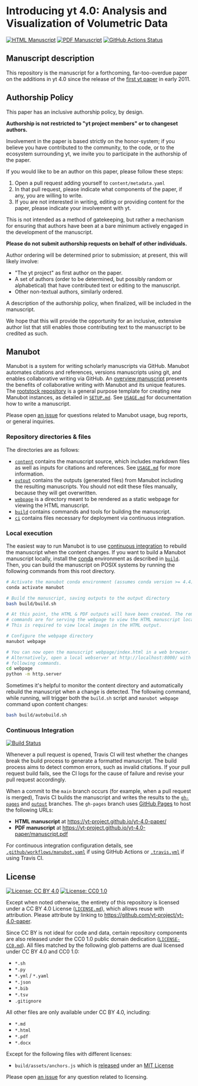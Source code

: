# Introducing yt 4.0: Analysis and Visualization of Volumetric Data

[![HTML Manuscript](https://img.shields.io/badge/manuscript-HTML-blue.svg)](https://yt-project.github.io/yt-4.0-paper/)
[![PDF Manuscript](https://img.shields.io/badge/manuscript-PDF-blue.svg)](https://yt-project.github.io/yt-4.0-paper/manuscript.pdf)
[![GitHub Actions Status](https://github.com/yt-project/yt-4.0-paper/workflows/Manubot/badge.svg)](https://github.com/yt-project/yt-4.0-paper/actions)

## Manuscript description

This repository is the manuscript for a forthcoming, far-too-overdue paper on
the additions in yt 4.0 since the release of the [first yt
paper](http://adsabs.harvard.edu/abs/2011ApJS..192....9T) in early 2011.

## Authorship Policy

This paper has an inclusive authorship policy, by design.  

**Authorship is not restricted to "yt project members" or to changeset
authors.** 

Involvement in the paper is based strictly on the honor-system; if you believe
you have contributed to the community, to the code, or to the ecosystem
surrounding yt, we invite you to participate in the authorship of the paper.

If you would like to be an author on this paper, please follow these steps:

 1. Open a pull request adding yourself to `content/metadata.yaml`
 2. In that pull request, please indicate what components of the paper, if any,
    you are willing to write.
 3. If you are not interested in writing, editing or providing content for the
    paper, please indicate your involvement with yt.

This is not intended as a method of gatekeeping, but rather a mechanism for
ensuring that authors have been at a bare minimum actively engaged in the
development of the manuscript.

**Please do not submit authorship requests on behalf of other individuals.**

Author ordering will be determined prior to submission; at present, this will
likely involve:

 * "The yt project" as first author on the paper.
 * A set of authors (order to be determined, but possibly random or
   alphabetical) that have contributed text or editing to the manuscript.
 * Other non-textual authors, similarly ordered.

A description of the authorship policy, when finalized, will be included in the
manuscript.

We hope that this will provide the opportunity for an inclusive, extensive
author list that still enables those contributing text to the manuscript to be
credited as such.

## Manubot

<!-- usage note: do not edit this section -->

Manubot is a system for writing scholarly manuscripts via GitHub.
Manubot automates citations and references, versions manuscripts using git, and enables collaborative writing via GitHub.
An [overview manuscript](https://greenelab.github.io/meta-review/ "Open collaborative writing with Manubot") presents the benefits of collaborative writing with Manubot and its unique features.
The [rootstock repository](https://git.io/fhQH1) is a general purpose template for creating new Manubot instances, as detailed in [`SETUP.md`](SETUP.md).
See [`USAGE.md`](USAGE.md) for documentation how to write a manuscript.

Please open [an issue](https://github.com/yt-project/yt-4.0-paper/issues) for questions related to Manubot usage, bug reports, or general inquiries.

### Repository directories & files

The directories are as follows:

+ [`content`](content) contains the manuscript source, which includes markdown files as well as inputs for citations and references.
  See [`USAGE.md`](USAGE.md) for more information.
+ [`output`](output) contains the outputs (generated files) from Manubot including the resulting manuscripts.
  You should not edit these files manually, because they will get overwritten.
+ [`webpage`](webpage) is a directory meant to be rendered as a static webpage for viewing the HTML manuscript.
+ [`build`](build) contains commands and tools for building the manuscript.
+ [`ci`](ci) contains files necessary for deployment via continuous integration.

### Local execution

The easiest way to run Manubot is to use [continuous integration](#continuous-integration) to rebuild the manuscript when the content changes.
If you want to build a Manubot manuscript locally, install the [conda](https://conda.io) environment as described in [`build`](build).
Then, you can build the manuscript on POSIX systems by running the following commands from this root directory.

```sh
# Activate the manubot conda environment (assumes conda version >= 4.4)
conda activate manubot

# Build the manuscript, saving outputs to the output directory
bash build/build.sh

# At this point, the HTML & PDF outputs will have been created. The remaining
# commands are for serving the webpage to view the HTML manuscript locally.
# This is required to view local images in the HTML output.

# Configure the webpage directory
manubot webpage

# You can now open the manuscript webpage/index.html in a web browser.
# Alternatively, open a local webserver at http://localhost:8000/ with the
# following commands.
cd webpage
python -m http.server
```

Sometimes it's helpful to monitor the content directory and automatically rebuild the manuscript when a change is detected.
The following command, while running, will trigger both the `build.sh` script and `manubot webpage` command upon content changes:

```sh
bash build/autobuild.sh
```

### Continuous Integration

[![Build Status](https://travis-ci.org/yt-project/yt-4.0-paper.svg?branch=main)](https://travis-ci.org/yt-project/yt-4.0-paper)

Whenever a pull request is opened, Travis CI will test whether the changes break the build process to generate a formatted manuscript.
The build process aims to detect common errors, such as invalid citations.
If your pull request build fails, see the CI logs for the cause of failure and revise your pull request accordingly.

When a commit to the `main` branch occurs (for example, when a pull request is merged), Travis CI builds the manuscript and writes the results to the [`gh-pages`](https://github.com/yt-project/yt-4.0-paper/tree/gh-pages) and [`output`](https://github.com/yt-project/yt-4.0-paper/tree/output) branches.
The `gh-pages` branch uses [GitHub Pages](https://pages.github.com/) to host the following URLs:

+ **HTML manuscript** at https://yt-project.github.io/yt-4.0-paper/
+ **PDF manuscript** at https://yt-project.github.io/yt-4.0-paper/manuscript.pdf

For continuous integration configuration details, see [`.github/workflows/manubot.yaml`](.github/workflows/manubot.yaml) if using GitHub Actions or [`.travis.yml`](.travis.yml) if using Travis CI.

## License

<!--
usage note: edit this section to change the license of your manuscript or source code changes to this repository.
We encourage users to openly license their manuscripts, which is the default as specified below.
-->

[![License: CC BY 4.0](https://img.shields.io/badge/License%20All-CC%20BY%204.0-lightgrey.svg)](http://creativecommons.org/licenses/by/4.0/)
[![License: CC0 1.0](https://img.shields.io/badge/License%20Parts-CC0%201.0-lightgrey.svg)](https://creativecommons.org/publicdomain/zero/1.0/)

Except when noted otherwise, the entirety of this repository is licensed under a CC BY 4.0 License ([`LICENSE.md`](LICENSE.md)), which allows reuse with attribution.
Please attribute by linking to https://github.com/yt-project/yt-4.0-paper.

Since CC BY is not ideal for code and data, certain repository components are also released under the CC0 1.0 public domain dedication ([`LICENSE-CC0.md`](LICENSE-CC0.md)).
All files matched by the following glob patterns are dual licensed under CC BY 4.0 and CC0 1.0:

+ `*.sh`
+ `*.py`
+ `*.yml` / `*.yaml`
+ `*.json`
+ `*.bib`
+ `*.tsv`
+ `.gitignore`

All other files are only available under CC BY 4.0, including:

+ `*.md`
+ `*.html`
+ `*.pdf`
+ `*.docx`

Except for the following files with different licenses:

+ `build/assets/anchors.js` which is [released](https://www.bryanbraun.com/anchorjs/) under an [MIT License](https://opensource.org/licenses/MIT)

Please open [an issue](https://github.com/yt-project/yt-4.0-paper/issues) for any question related to licensing.
